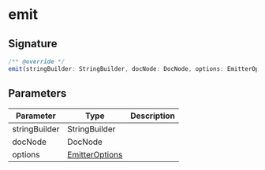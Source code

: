 
# emit


## Signature

```typescript
/** @override */
emit(stringBuilder: StringBuilder, docNode: DocNode, options: EmitterOptions): string;
```

## Parameters

|  Parameter | Type | Description |
|  --- | --- | --- |
|  stringBuilder | StringBuilder |  |
|  docNode | DocNode |  |
|  options | [EmitterOptions](docs/api-markdown-documenter/emitteroptions-interface) |  |

